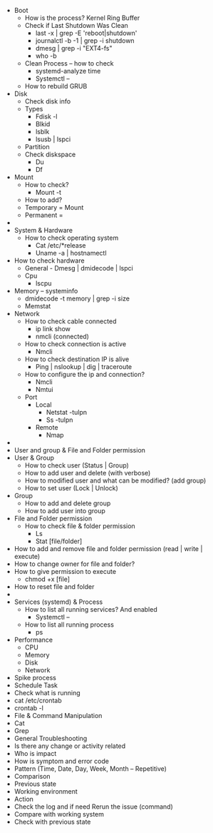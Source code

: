 - Boot
	- How is the process? Kernel Ring Buffer
	- Check if Last Shutdown Was Clean
		- last -x | grep -E 'reboot|shutdown'
		- journalctl -b -1 | grep -i shutdown
		- dmesg | grep -i "EXT4-fs"
		- who -b
	- Clean Process – how to check
		- systemd-analyze time
		- Systemctl –
	- How to rebuild GRUB
- Disk
	- Check disk info
	- Types
		- Fdisk -l
		- Blkid
		- lsblk
		- lsusb | lspci
	- Partition
	- Check diskspace
		- Du
		- Df
- Mount
	- How to check?
		- Mount -t
	- How to add?
	- Temporary = Mount
	- Permanent =
-
- System & Hardware
	- How to check operating system
		- Cat /etc/*release
		- Uname -a | hostnamectl
- How to check hardware
	- General - Dmesg | dmidecode | lspci
	- Cpu
		- lscpu
- Memory – systeminfo
	- dmidecode -t memory | grep -i size
	- Memstat
- Network
	- How to check cable connected
		- ip link show
		- nmcli (connected)
	- How to check connection is active
		- Nmcli
	- How to check destination IP is alive
		- Ping | nslookup | dig | traceroute
	- How to configure the ip and connection?
		- Nmcli
		- Nmtui
	- Port
		- Local
			- Netstat -tulpn
			- Ss -tulpn
		- Remote
			- Nmap
-
- User and group & File and Folder permission
- User & Group
	- How to check user (Status | Group)
	- How to add user and delete (with verbose)
	- How to modified user and what can be modified? (add group)
	- How to set user (Lock | Unlock)
- Group
	- How to add and delete group
	- How to add user into group
- File and Folder permission
	- How to check file & folder permission
		- Ls
		- Stat [file/folder]
- How to add and remove file and folder permission (read | write | execute)
- How to change owner for file and folder?
- How to give permission to execute
	- chmod +x [file]
- How to reset file and folder
-
- Services (systemd) & Process
	- How to list all running services? And enabled
		- Systemctl –
	- How to list all running process
		- ps
- Performance
	- CPU
	- Memory
	- Disk
	- Network
- Spike process
- Schedule Task
- Check what is running
- cat /etc/crontab
- crontab -l
- File & Command Manipulation
- Cat
- Grep
- General Troubleshooting
- Is there any change or activity related
- Who is impact
- How is symptom and error code
- Pattern (Time, Date, Day, Week, Month – Repetitive)
- Comparison
- Previous state
- Working environment
- Action
- Check the log and if need Rerun the issue (command)
- Compare with working system
- Check with previous state
